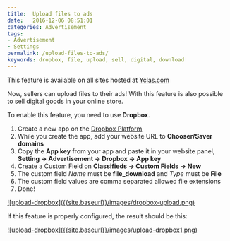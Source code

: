 ```yaml
---
title:  Upload files to ads
date:   2016-12-06 08:51:01
categories: Advertisement
tags: 
- Advertisement
- Settings
permalink: /upload-files-to-ads/
keywords: dropbox, file, upload, sell, digital, download
---
```

<div class="alert alert-warning">
<strong><i class="glyphicon glyphicon-warning-sign"></i> </strong> This feature is available on all sites hosted at <a href="https://yclas.com/">Yclas.com</a> 
</div>

Now, sellers can upload files to their ads! With this feature is also possible to sell digital goods in your online store.

To enable this feature, you need to use **Dropbox**.

1. Create a new app on the [Dropbox Platform](https://www.dropbox.com/developers/apps/create)
2. While you create the app, add your website URL to **Chooser/Saver domains**
3. Copy the **App key** from your app and paste it in your website panel, **Setting -> Advertisement -> Dropbox -> App key** 
4. Create a Custom Field on **Classifieds -> Custom Fields -> New**
5. The custom field _Name_ must be **file_download** and _Type_ must be **File**
6. The custom field values are comma separated allowed file extensions
7. Done!


<a href="{{ site.baseurl }}/images/dropbox-upload.png" class="thumbnail gallery-item" data-gallery>
![upload-dropbox]({{site.baseurl}}/images/dropbox-upload.png)
</a>


If this feature is properly configured, the result should be this:

<a href="{{ site.baseurl }}/images/upload-dropbox1.png" class="thumbnail gallery-item" data-gallery>
![upload-dropbox]({{site.baseurl}}/images/upload-dropbox1.png)
</a>




